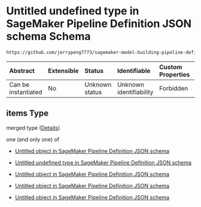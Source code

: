 # Untitled undefined type in SageMaker Pipeline Definition JSON schema Schema

```txt
https://github.com/jerrypeng7773/sagemaker-model-building-pipeline-definition-JSON-schema/schema/#/definitions/ConditionStep/properties/Arguments/properties/IfSteps/items
```



| Abstract            | Extensible | Status         | Identifiable            | Custom Properties | Additional Properties | Access Restrictions | Defined In                                                                                           |
| :------------------ | :--------- | :------------- | :---------------------- | :---------------- | :-------------------- | :------------------ | :--------------------------------------------------------------------------------------------------- |
| Can be instantiated | No         | Unknown status | Unknown identifiability | Forbidden         | Allowed               | none                | [pipeline-definition.schema.json*](../../out/pipeline-definition.schema.json "open original schema") |

## items Type

merged type ([Details](pipeline-definition-definitions-conditionstep-properties-arguments-properties-ifsteps-items.md))

one (and only one) of

*   [Untitled object in SageMaker Pipeline Definition JSON schema](pipeline-definition-definitions-trainingstep.md "check type definition")

*   [Untitled undefined type in SageMaker Pipeline Definition JSON schema](pipeline-definition-definitions-failstep.md "check type definition")

*   [Untitled object in SageMaker Pipeline Definition JSON schema](pipeline-definition-definitions-processingstep.md "check type definition")

*   [Untitled object in SageMaker Pipeline Definition JSON schema](pipeline-definition-definitions-transformstep.md "check type definition")

*   [Untitled object in SageMaker Pipeline Definition JSON schema](pipeline-definition-definitions-registermodelstep.md "check type definition")
